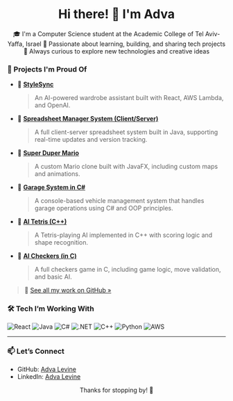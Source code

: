 <h1 align="center">Hi there! 👋 I'm Adva</h1>

<p align="center">
🎓 I'm a Computer Science student at the Academic College of Tel Aviv-Yaffa, Israel  
🌱 Passionate about learning, building, and sharing tech projects  
🚀 Always curious to explore new technologies and creative ideas  
</p>

### 💼 Projects I'm Proud Of

- 👗 [**StyleSync**](https://github.com/AdvaLevine/StyleSync)  
   > An AI-powered wardrobe assistant built with React, AWS Lambda, and OpenAI.
  
- 🧮 [**Spreadsheet Manager System (Client/Server)**](https://github.com/AdvaLevine/Spreadsheet_Manager_System_Client_Server)  
   > A full client-server spreadsheet system built in Java, supporting real-time updates and version tracking.

- 🍄 [**Super Duper Mario**](https://github.com/AdvaLevine/SuperDuperMario)  
   > A custom Mario clone built with JavaFX, including custom maps and animations.

- 🚗 [**Garage System in C#**](https://github.com/AdvaLevine/Garage-in-CSharp)  
   > A console-based vehicle management system that handles garage operations using C# and OOP principles.

- 🧠 [**AI Tetris (C++)**](https://github.com/AdvaLevine/AI-Tetris-in-CPP)  
  > A Tetris-playing AI implemented in C++ with scoring logic and shape recognition.

- 🔴 [**AI Checkers (in C)**](https://github.com/AdvaLevine/AI-Checkers-in-C)  
  > A full checkers game in C, including game logic, move validation, and basic AI.

> 📂 [See all my work on GitHub »](https://github.com/AdvaLevine)


### 🛠️ Tech I’m Working With

![React](https://img.shields.io/badge/React-20232A?style=flat&logo=react&logoColor=61DAFB)
![Java](https://img.shields.io/badge/Java-ED8B00?style=flat&logo=java&logoColor=white)
![C#](https://img.shields.io/badge/C%23-239120?style=flat&logo=c-sharp&logoColor=white)
![.NET](https://img.shields.io/badge/.NET-512BD4?style=flat&logo=dotnet&logoColor=white)
![C++](https://img.shields.io/badge/C++-00599C?style=flat&logo=c%2B%2B&logoColor=white)
![Python](https://img.shields.io/badge/Python-3776AB?style=flat&logo=python&logoColor=white)
![AWS](https://img.shields.io/badge/AWS-232F3E?style=flat&logo=amazon-aws&logoColor=FF9900)

---

### 📫 Let’s Connect

- GitHub: [Adva Levine](https://github.com/AdvaLevine)
- LinkedIn: [Adva Levine](https://www.linkedin.com/in/advalevine)
  

<p align="center">Thanks for stopping by! 💜</p>

